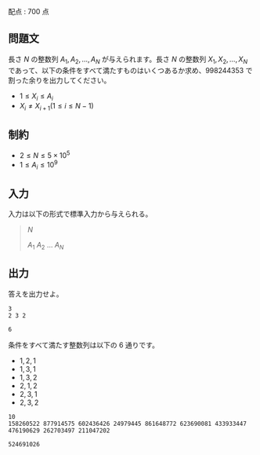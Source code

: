 配点 : $700$ 点

## 問題文

長さ $N$ の整数列 $A_1,A_2,\ldots,A_N$ が与えられます。長さ $N$ の整数列 $X_1,X_2,\ldots,X_N$ であって、以下の条件をすべて満たすものはいくつあるか求め、$998244353$ で割った余りを出力してください。

- $1 \leq X_i \leq A_i$
- $X_i \neq X_{i+1} (1 \leq i \leq N-1)$

## 制約

- $2 \leq N \leq 5 \times 10^5$
- $1 \leq A_i \leq 10^9$

## 入力

入力は以下の形式で標準入力から与えられる。

> $N$
> 
> $A_1$ $A_2$ $\ldots$ $A_N$

## 出力

答えを出力せよ。

```input1
3
2 3 2
```

```output1
6
```

条件をすべて満たす整数列は以下の $6$ 通りです。

- $1,2,1$
- $1,3,1$
- $1,3,2$
- $2,1,2$
- $2,3,1$
- $2,3,2$

```input2
10
158260522 877914575 602436426 24979445 861648772 623690081 433933447 476190629 262703497 211047202
```

```output2
524691026
```